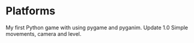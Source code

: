 # Platforms
My first Python game with using pygame and pyganim.
Update 1.0
Simple movements, camera and level.
